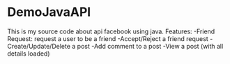 # DemoJavaAPI

This is my source code about api facebook using java.
Features:
-Friend Request: request a user to be a friend
-Accept/Reject a friend request
-Create/Update/Delete a post
-Add comment to a post
-View a post (with all details loaded)
